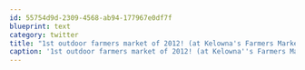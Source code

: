 ```yaml
---
id: 55754d9d-2309-4568-ab94-177967e0df7f
blueprint: text
category: twitter
title: "1st outdoor farmers market of 2012! (at Kelowna's Farmers Market) [pic] — path.com/p/4zozoa"
caption: '1st outdoor farmers market of 2012! (at Kelowna''s Farmers Market) [pic] — <a href="http://path.com/p/4zozoa" title="http://path.com/p/4zozoa" class="link link_untco">path.com/p/4zozoa</a>'
---
```

